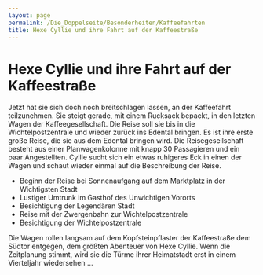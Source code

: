 ```yaml
---
layout: page
permalink: /Die_Doppelseite/Besonderheiten/Kaffeefahrten
title: Hexe Cyllie und ihre Fahrt auf der Kaffeestraße
---
```


# Hexe Cyllie und ihre Fahrt auf der Kaffeestraße

Jetzt hat sie sich doch noch breitschlagen lassen, an der Kaffeefahrt teilzunehmen. Sie steigt gerade, mit einem Rucksack bepackt, in den letzten Wagen der Kaffeegesellschaft. Die Reise soll sie bis in die Wichtelpostzentrale und wieder zurück ins Edental bringen. Es ist ihre erste große Reise, die sie aus dem Edental bringen wird. Die Reisegesellschaft besteht aus einer Planwagenkolonne mit knapp 30 Passagieren und ein paar Angestellten. Cyllie sucht sich ein etwas ruhigeres Eck in einen der Wagen und schaut wieder einmal auf die Beschreibung der Reise.

- Beginn der Reise bei Sonnenaufgang auf dem Marktplatz in der Wichtigsten Stadt
- Lustiger Umtrunk im Gasthof des Unwichtigen Vororts
- Besichtigung der Legendären Stadt
- Reise mit der Zwergenbahn zur Wichtelpostzentrale
- Besichtigung der Wichtelpostzentrale

Die Wagen rollen langsam auf dem Kopfsteinpflaster der Kaffeestraße dem Südtor entgegen, dem größten Abenteuer von Hexe Cyllie. Wenn die Zeitplanung stimmt, wird sie die Türme ihrer Heimatstadt erst in einem Vierteljahr wiedersehen &hellip;

